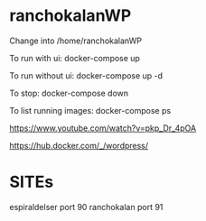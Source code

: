 # ranchokalanWP


Change into /home/ranchokalanWP

To run with ui:
docker-compose up

To run without ui:
docker-compose up -d

To stop:
docker-compose down

To list running images:
docker-compose ps


https://www.youtube.com/watch?v=pkp_Dr_4pOA

https://hub.docker.com/_/wordpress/

# SITEs

espiraldelser port 90
ranchokalan   port 91


